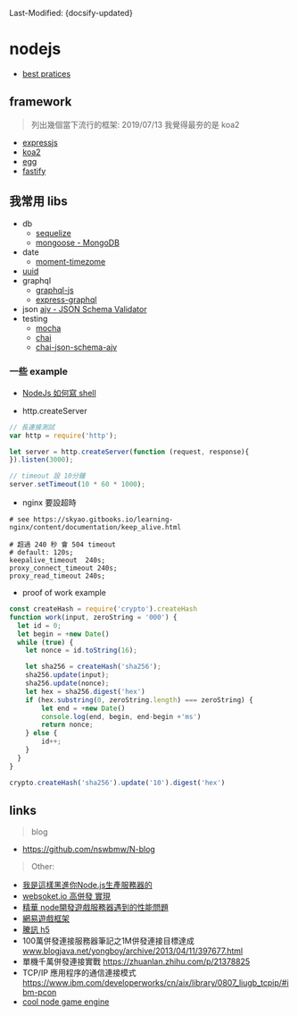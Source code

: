 Last-Modified: {docsify-updated}

# nodejs

- [best pratices](https://github.com/i0natan/nodebestpractices)

## framework

> 列出幾個當下流行的框架: 2019/07/13 我覺得最夯的是 koa2

- [expressjs](/b2e/nodejs/expressjs.md)
- [koa2](/b2e/nodejs/koa2.md)
- [egg](/b2e/nodejs/egg.md)
- [fastify](/b2e/nodejs/fastify.md)

## 我常用 libs

- db
  - [sequelize](https://github.com/sequelize/sequelize)
  - [mongoose - MongoDB](https://github.com/Automattic/mongoose/)
- date
  - [moment-timezome](https://github.com/moment/moment-timezone/)
- [uuid](https://github.com/kelektiv/node-uuid)
- graphql
  - [graphql-js](https://github.com/graphql/graphql-js)
  - [express-graphql](https://github.com/graphql/express-graphql)
- json
  [ajv - JSON Schema Validator](https://github.com/epoberezkin/ajv)
- testing
  - [mocha](https://github.com/mochajs/mocha)
  - [chai](https://github.com/chaijs/chai)
  - [chai-json-schema-ajv](https://github.com/up9cloud/chai-json-schema-ajv)

### 一些 example

- [NodeJs 如何寫 shell](/b2e/nodejs/sh.md)

- http.createServer

```js
// 長連接測試
var http = require('http');

let server = http.createServer(function (request, response){
}).listen(3000);

// timeout 設 10分鐘
server.setTimeout(10 * 60 * 1000);
```

- nginx 要設超時

```nginx
# see https://skyao.gitbooks.io/learning-nginx/content/documentation/keep_alive.html

# 超過 240 秒 會 504 timeout
# default: 120s;
keepalive_timeout  240s;
proxy_connect_timeout 240s;
proxy_read_timeout 240s;
```

- proof of work example

```js
const createHash = require('crypto').createHash
function work(input, zeroString = '000') {
  let id = 0;
  let begin = +new Date()
  while (true) {
    let nonce = id.toString(16);

    let sha256 = createHash('sha256');
    sha256.update(input);
    sha256.update(nonce);
    let hex = sha256.digest('hex')
    if (hex.substring(0, zeroString.length) === zeroString) {
        let end = +new Date()
        console.log(end, begin, end-begin +'ms')
        return nonce;
    } else {
        id++;
    }
  }
}

crypto.createHash('sha256').update('10').digest('hex')
```

## links

> blog

- https://github.com/nswbmw/N-blog

> Other:

- [我是這樣黑進你Node.js生產服務器的](https://zhuanlan.zhihu.com/p/43514079)
- [websoket.io 高併發 實現](https://segmentfault.com/a/1190000008544300)
- [精華 node開發遊戲服務器遇到的性能問題](https://cnodejs.org/topic/55a0dff4419f1e8a23a64276)
- [網易遊戲框架](https://github.com/NetEase/pomelo)
- [騰訊 h5](http://gad.qq.com/article/detail/37903)
- 100萬併發連接服務器筆記之1M併發連接目標達成 www.blogjava.net/yongboy/archive/2013/04/11/397677.html
- 單機千萬併發連接實戰 https://zhuanlan.zhihu.com/p/21378825
- TCP/IP 應用程序的通信連接模式 https://www.ibm.com/developerworks/cn/aix/library/0807_liugb_tcpip/#ibm-pcon
- [cool node game engine](https://github.com/RanvierMUD/ranviermud)